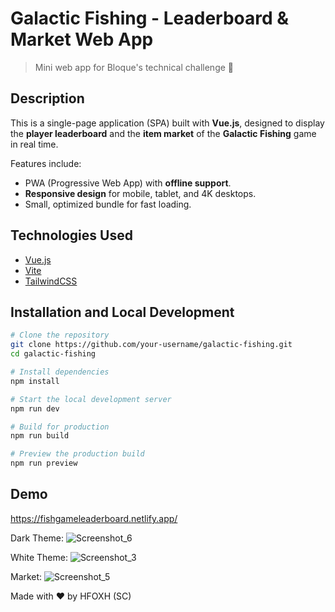 # Galactic Fishing - Leaderboard & Market Web App

> Mini web app for Bloque's technical challenge 🎣

## Description

This is a single-page application (SPA) built with **Vue.js**, designed to display the **player leaderboard** and the **item market** of the **Galactic Fishing** game in real time.

Features include:
- PWA (Progressive Web App) with **offline support**.
- **Responsive design** for mobile, tablet, and 4K desktops.
- Small, optimized bundle for fast loading.

## Technologies Used

- [Vue.js](https://vuejs.org/)
- [Vite](https://vitejs.dev/)
- [TailwindCSS](https://tailwindcss.com/)

## Installation and Local Development

```bash
# Clone the repository
git clone https://github.com/your-username/galactic-fishing.git
cd galactic-fishing

# Install dependencies
npm install

# Start the local development server
npm run dev

# Build for production
npm run build

# Preview the production build
npm run preview
```
## Demo
https://fishgameleaderboard.netlify.app/

Dark Theme:
![Screenshot_6](https://github.com/user-attachments/assets/30b76aee-e4e1-48b4-b307-e12f94424d2b)

White Theme:
![Screenshot_3](https://github.com/user-attachments/assets/ad945294-4f8f-4a80-9552-e055d90baf65)

Market:
![Screenshot_5](https://github.com/user-attachments/assets/901b041f-bfe4-4d4a-867e-bd6c3d176561)

Made with ❤️ by HFOXH (SC)

